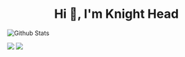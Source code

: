 <h1 align="center">Hi 👋, I'm Knight Head</h1>


![Github Stats](https://github-readme-stats.vercel.app/api?username=knighthead12&bg_color=30,e96443,904e95&title_color=fff&text_color=fff)

![](https://raw.githubusercontent.com/knighthead12/github-stats-transparent/output/generated/overview.svg)
![](https://raw.githubusercontent.com/knighthead12/github-stats-transparent/output/generated/languages.svg)

